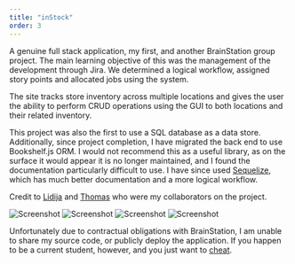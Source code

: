 ```yaml
---
title: "inStock"
order: 3
---
```


A genuine full stack application, my first, and another BrainStation group project. The main learning objective of this was the management of the development through Jira. We determined a logical workflow, assigned story points and allocated jobs using the system.

The site tracks store inventory across multiple locations and gives the user the ability to perform CRUD operations using the GUI to both locations and their related inventory.

This project was also the first to use a SQL database as a data store. Additionally, since project completion, I have migrated the back end to use Bookshelf.js ORM. I would not recommend this as a useful library, as on the surface it would appear it is no longer maintained, and I found the documentation particularly difficult to use. I have since used [Sequelize](https://sequelize.org/#link-info), which has much better documentation and a more logical workflow.

Credit to [Lidija](https://github.com/lcelik#link-info) and [Thomas](https://github.com/TD142#link-info) who were my collaborators on the project.

![Screenshot](/images/instock-img-1.jpg#image-center)
![Screenshot](/images/instock-img-2.jpg#image-center)
![Screenshot](/images/instock-img-3.jpg#image-center)
![Screenshot](/images/instock-img-4.jpg#image-center)

Unfortunately due to contractual obligations with BrainStation, I am unable to share my source code, or publicly deploy the application. If you happen to be a current student, however, and you just want to [cheat](/all-the-answers#link-info#cheat).
